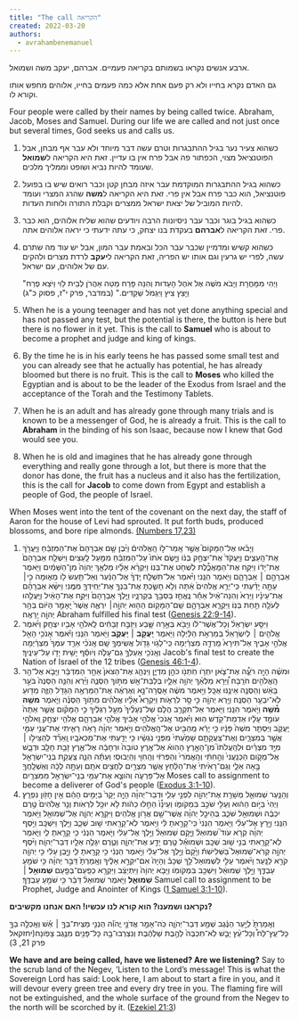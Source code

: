 ```yaml
---
title: "The call הקריאה"
created: 2022-03-20
authors: 
  - avrahambenemanuel
---
```


ארבע אנשים נקראו בשמותם בקריאה פעמיים. אברהם, יעקב משה ושמואל.

גם האדם נקרא בחייו ולא רק פעם אחת אלא כמה פעמים בחייו, אלוהים מחפש אותו וקורא לו.

Four people were called by their names by being called twice. Abraham, Jacob, Moses and Samuel. During our life we are called and not just once but several times, God seeks us and calls us.

1. כשהוא צעיר נער בגיל ההתבגרות וטרם עשה דבר מיוחד ולא עבר אף מבחן, אבל הפוטנציאל מצוי, הכפתור פה אבל פרח אין בו עדיין. זאת היא הקריאה ל**שמואל** שעומד להיות נביא ושופט וממליך מלכים.
2. כשהוא בגיל ההתבגרות המוקדמת עבר איזה מבחן קטן וכבר רואים שיש בו בפועל פוטנציאל, הוא כבר פרח אבל אין פרי. זאת היא הקריאה ל**משה** שהרג המצרי ועומד להיות המוביל של יצאת ישראל ממצרים וקבלת התורה ולוחות העדות.
3. כשהוא בגיל בוגר וכבר עבר ניסיונות הרבה ויודעים שהוא שליח אלוהים, הוא כבר פרי. זאת הקריאה ל**אברהם** בעקדת בנו יצחק, כי עתה ידעתי כי יראה אלוהים אתה.
4. כשהוא קשיש ומדמיין שכבר עבר הכל ובאמת עבר המון, אבל יש עוד מה שתרם עשה, לפרי יש גרעין וגם אותו יש הפריה, זאת הקריאה ל**יעקב** לרדת מצרים ולהקים עם של אלוהים, עם ישראל.
    
    "וַיְהִי מִמָּחֳרָת וַיָּבֹא מֹשֶׁה אֶל אֹהֶל הָעֵדוּת וְהִנֵּה פָּרַח מַטֵּה אַהֲרֹן לְבֵית לֵוִי וַיֹּצֵא פֶרַח וַיָּצֵץ צִיץ וַיִּגְמֹל שְׁקֵדִים." (במדבר, פרק י"ז, פסוק כ"ג)
    

1. When he is a young teenager and has not yet done anything special and has not passed any test, but the potential is there, the button is here but there is no flower in it yet. This is the call to **Samuel** who is about to become a prophet and judge and king of kings.
2. By the time he is in his early teens he has passed some small test and you can already see that he actually has potential, he has already bloomed but there is no fruit. This is the call to **Moses** who killed the Egyptian and is about to be the leader of the Exodus from Israel and the acceptance of the Torah and the Testimony Tablets.
3. When he is an adult and has already gone through many trials and is known to be a messenger of God, he is already a fruit. This is the call to **Abraham** in the binding of his son Isaac, because now I knew that God would see you.
4. When he is old and imagines that he has already gone through everything and really gone through a lot, but there is more that the donor has done, the fruit has a nucleus and it also has the fertilization, this is the call for **Jacob** to come down from Egypt and establish a people of God, the people of Israel.

When Moses went into the tent of the covenant on the next day, the staff of Aaron for the house of Levi had sprouted. It put forth buds, produced blossoms, and bore ripe almonds. [(Numbers 17,23)](https://www.biblegateway.com/passage/?search=Numbers+17%3A8)

1. וַיָּבֹ֗אוּ אֶל־הַמָּקוֹם֮ אֲשֶׁ֣ר אָֽמַר־ל֣וֹ הָֽאֱלֹהִים֒ וַיִּ֨בֶן שָׁ֤ם אַבְרָהָם֙ אֶת־הַמִּזְבֵּ֔חַ וַיַּֽעֲרֹ֖ךְ אֶת־הָֽעֵצִ֑ים וַיַּֽעֲקֹד֙ אֶת־יִצְחָ֣ק בְּנ֔וֹ וַיָּ֤שֶׂם אֹתוֹ֙ עַל־הַמִּזְבֵּ֔חַ מִמַּ֖עַל לָֽעֵצִֽים׃ וַיִּשְׁלַ֤ח אַבְרָהָם֙ אֶת־יָד֔וֹ וַיִּקַּ֖ח אֶת־הַמַּֽאֲכֶ֑֯לֶת לִשְׁחֹ֖ט אֶת־בְּנֽוֹ׃ וַיִּקְרָ֨א אֵלָ֜יו מַלְאַ֤ךְ יְהוָֹה֙ מִן־הַשָּׁמַ֔יִם וַיֹּ֖אמֶר אַבְרָהָ֣ם ׀ אַבְרָהָ֑ם וַיֹּ֖אמֶר הִנֵּֽנִי׃ וַיֹּ֗אמֶר אַל־תִּשְׁלַ֤ח יָֽדְךָ֨ אֶל־הַנַּ֔עַר וְאַל־תַּ֥עַשׂ ל֖וֹ מְא֑וּמָה כִּ֣י׀ עַתָּ֣ה יָדַ֗עְתִּי כִּֽי־יְרֵ֤א אֱלֹהִים֙ אַ֔תָּה וְלֹ֥א חָשַׂ֛כְתָּ אֶת־בִּנְךָ֥ אֶת־יְחִֽידְךָ֖ מִמֶּֽנִּי׃ וַיִּשָּׂ֨א אַבְרָהָ֜ם אֶת־עֵינָ֗יו וַיַּרְא֙ וְהִנֵּה־אַ֔יִל אַחַ֕ר נֶֽאֱחַ֥ז בַּסְּבַ֖ךְ בְּקַרְנָ֑יו וַיֵּ֤לֶךְ אַבְרָהָם֙ וַיִּקַּ֣ח אֶת־הָאַ֔יִל וַיַּֽעֲלֵ֥הוּ לְעֹלָ֖ה תַּ֥חַת בְּנֽוֹ׃ וַיִּקְרָ֧א אַבְרָהָ֛ם שֵֽׁם־הַמָּק֥וֹם הַה֖וּא יְהוָֹ֣ה׀ יִרְאֶ֑ה אֲשֶׁר֙ יֵֽאָמֵ֣ר הַיּ֔וֹם בְּהַ֥ר יְהוָֹ֖ה יֵֽרָאֶֽה׃ Abraham fulfilled his final test ([Genesis 22:9-14](https://biblia.com/bible/nasb95/Gen%2022.9%E2%80%9314)).
2. וַיִּסַּ֤ע יִשְׂרָאֵל֨ וְכָל־אֲשֶׁר־לֹ֔ו וַיָּבֹ֖א בְּאֵ֣רָה שָּׁ֑בַע וַיִּזְבַּ֣ח זְבָחִ֔ים לֵֽאלֹהֵ֖י אָבִ֥יו יִצְחָֽק׃ וַיֹּ֨אמֶר אֱלֹהִ֤ים ׀ לְיִשְׂרָאֵל֨ בְּמַרְאֹ֣ת הַלַּ֔יְלָה וַיֹּ֖אמֶר **יַֽעֲקֹ֣ב ׀ יַֽעֲקֹ֑ב** וַיֹּ֖אמֶר הִנֵּֽנִי׃ וַיֹּ֕אמֶר אָנֹכִ֥י הָאֵ֖ל אֱלֹהֵ֣י אָבִ֑יךָ אַל־תִּירָא֙ מֵֽרְדָ֣ה מִצְרַ֔יְמָה כִּֽי־לְגֹ֥וי גָּדֹ֖ול אֲשִֽׂימְךָ֥ שָֽׁם׃ אָֽנֹכִ֗י אֵרֵ֤ד עִמְּךָ֙ מִצְרַ֔יְמָה וְאָֽנֹכִ֖י אַֽעַלְךָ֣ גַם־עָלֹ֑ה וְיֹוסֵ֕ף יָשִׁ֥ית יָדֹ֖ו עַל־עֵינֶֽיךָ׃ Jacob's final test to create the Nation of Israel of the 12 tribes ([Genesis 46:1-4](https://biblia.com/bible/nasb95/Gen%2046.1%E2%80%934)).
3. וּמשֶׁ֗ה הָיָ֥ה רֹעֶ֛֯ה אֶת־צֹ֛אן יִתְרֹ֥ו חֹֽתְנֹ֖ו כֹּהֵ֣ן מִדְיָ֑ן וַיִּנְהַ֤ג אֶת־הַצֹּאן֙ אַחַ֣ר הַמִּדְבָּ֔ר וַיָּבֹ֛א אֶל־הַ֥ר הָֽאֱלֹהִ֖ים חֹרֵֽבָה׃ וַ֠יֵּרָא מַלְאַ֨ךְ יְהֹוָ֥ה אֵלָ֛יו בְּלַבַּת־אֵ֖שׁ מִתֹּ֣וךְ הַסְּנֶ֑ה וַיַּ֗רְא וְהִנֵּ֤ה הַסְּנֶה֙ בֹּעֵ֣ר בָּאֵ֔שׁ וְהַסְּנֶ֖ה אֵינֶ֥נּוּ אֻכָּֽל׃ וַיֹּ֣אמֶר משֶׁ֔ה אָסֻֽרָה־נָּ֣א וְאֶרְאֶ֔ה אֶת־הַמַּרְאֶ֥ה הַגָּדֹ֖ל הַזֶּ֑ה מַדּ֖וּעַ לֹֽא־יִבְעַ֥ר הַסְּנֶֽה׃ וַיַּ֥רְא יְהוָֹ֖ה כִּ֣י סָ֣ר לִרְאֹ֑ות וַיִּקְרָא֩ אֵלָ֨יו אֱלֹהִ֜ים מִתֹּ֣וךְ הַסְּנֶ֗ה וַיֹּ֛אמֶר **משֶׁ֥ה מ֯שֶׁ֖ה** וַיֹּ֥אמֶר הִנֵּֽנִי׃ וַיֹּ֖אמֶר אַל־תִּקְרַ֣ב הֲלֹ֑ם שַׁל־נְעָלֶ֨יךָ֙ מֵעַ֣ל רַגְלֶ֔יךָ כִּ֣י הַמָּקֹ֗ום אֲשֶׁ֤ר אַתָּה֙ עֹומֵ֣ד עָלָ֔יו אַדְמַת־קֹ֖דֶשׁ הֽוּא׃ וַיֹּ֗אמֶר אָֽנֹכִי֙ אֱלֹהֵ֣י אָבִ֔יךָ אֱלֹהֵ֧י אַבְרָהָ֛ם אֱלֹהֵ֥י יִצְחָ֖ק וֵֽאלֹהֵ֣י יַֽעֲקֹ֑ב וַיַּסְתֵּ֤ר משֶׁה֙ פָּנָ֔יו כִּ֣י יָרֵ֔א מֵֽהַבִּ֖יט אֶל־הָֽאֱלֹהִֽים׃ וַיֹּ֣אמֶר יְהוָֹ֔ה רָאֹ֥ה רָאִ֛יתִי אֶת־עֳנִ֥י עַמִּ֖י אֲשֶׁ֣ר בְּמִצְרָ֑יִם וְאֶת־צַֽעֲקָתָ֤ם שָׁמַ֙עְתִּי֙ מִפְּנֵ֣י נֹֽגְשָׂ֔יו כִּ֥י יָדַ֖עְתִּי אֶת־מַכְאֹבָֽיו׃ וָֽאֵרֵ֞ד לְהַצִּילֹ֣ו ׀ מִיַּ֣ד מִצְרַ֗יִם וּלְהַֽעֲלֹתֹו֮ מִן־הָאָ֣רֶץ הַהִוא֒ אֶל־אֶ֤רֶץ טֹובָה֙ וּרְחָבָ֔ה אֶל־אֶ֛רֶץ זָבַ֥ת חָלָ֖ב וּדְבָ֑שׁ אֶל־מְקֹ֤ום הַכְּנַֽעֲנִי֙ וְהַ֣חִתִּ֔י וְהָֽאֱמֹרִי֙ וְהַפְּרִזִּ֔י וְהַֽחִוִּ֖י וְהַיְבוּסִֽי׃ וְעַתָּ֕ה הִנֵּ֛ה צַֽעֲקַ֥ת בְּנֵֽי־יִשְׂרָאֵ֖ל בָּ֣אָה אֵלָ֑י וְגַם־רָאִ֙יתִי֙ אֶת־הַלַּ֔חַץ אֲשֶׁ֥ר מִצְרַ֖יִם לֹֽחֲצִ֥ים אֹתָֽם׃ וְעַתָּ֣ה לְכָ֔ה וְאֶשְׁלָֽחֲךָ֖ אֶל־פַּרְעֹ֑ה וְהֹוצֵ֛א אֶת־עַמִּ֥י בְנֵֽי־יִשְׂרָאֵ֖ל מִמִּצְרָֽיִם׃ Moses call to assignment to become a deliverer of God's people ([Exodus 3:1-10](https://biblia.com/bible/nasb95/Exod%203.1%E2%80%9310)).
4. וְהַנַּ֧עַר שְׁמוּאֵ֛ל מְשָׁרֵ֥ת אֶת־יְהוָֹ֖ה לִפְנֵ֣י עֵלִ֑י וּדְבַר־יְהוָֹ֗ה הָיָ֤ה יָקָר֙ בַּיָּמִ֣ים הָהֵ֔ם אֵ֥ין חָזֹ֖ון נִפְרָֽץ׃ וַיְהִי֙ בַּיֹּ֣ום הַה֔וּא וְעֵלִ֖י שֹׁכֵ֣ב בִּמְקֹומֹ֑ו וְעֵינָ֯ו֙ הֵחֵ֣לּוּ כֵהֹ֔ות לֹ֥א יוּכַ֖ל לִרְאֹֽות׃ וְנֵ֤ר אֱלֹהִים֙ טֶ֣רֶם יִכְבֶּ֔ה וּשְׁמוּאֵ֖ל שֹׁכֵ֑ב בְּהֵיכַ֣ל יְהוָֹ֔ה אֲשֶׁר־שָׁ֖ם אֲרֹ֥ון אֱלֹהִֽים׃ וַיִּקְרָ֧א יְהוָֹ֛ה אֶל־שְׁמוּאֵ֖ל וַיֹּ֥אמֶר הִנֵּֽנִי׃ וַיָּ֣רָץ אֶל־עֵלִ֗י וַיֹּ֤אמֶר הִֽנְנִי֙ כִּֽי־קָרָ֣אתָ לִּ֔י וַיֹּ֥אמֶר לֹֽא־קָרָ֖אתִי שׁ֣וּב שְׁכָ֑ב וַיֵּ֖לֶךְ וַיִּשְׁכָּֽב׃ וַיֹּ֣סֶף יְהוָֹ֗ה קְרֹ֣א עֹוד֮ שְׁמוּאֵל֒ וַיָּ֤קָם שְׁמוּאֵל֨ וַיֵּ֣לֶךְ אֶל־עֵלִ֔י וַיֹּ֣אמֶר הִֽנְנִ֔י כִּ֥י קָרָ֖אתָ לִ֑י וַיֹּ֛אמֶר לֹֽא־קָרָ֥אתִי בְנִ֖י שׁ֥וּב שְׁכָֽב׃ וּשְׁמוּאֵ֕ל טֶ֖רֶם יָדַ֣ע אֶת־יְהוָֹ֑ה וְטֶ֛רֶם יִגָּלֶ֥ה אֵלָ֖יו דְּבַר־יְהוָֹֽה׃ וַיֹּ֨סֶף יְהוָֹ֣ה קְרֹֽא־שְׁמוּאֵל֮ בַּשְּׁלִישִׁת֒ וַיָּ֙קָם֙ וַיֵּ֣לֶךְ אֶל־עֵלִ֔י וַיֹּ֣אמֶר הִֽנְנִ֔י כִּ֥י קָרָ֖אתָ לִ֑י וַיָּ֣בֶן עֵלִ֔י כִּ֥י יְהוָֹ֖ה קֹרֵ֥א לַנָּֽעַר׃ וַיֹּ֨אמֶר עֵלִ֣י לִשְׁמוּאֵל֮ לֵ֣ךְ שְׁכָב֒ וְהָיָה֙ אִם־יִקְרָ֣א אֵלֶ֔יךָ וְאָֽמַרְתָּ֙ דַּבֵּ֣ר יְהוָֹ֔ה כִּ֥י שֹׁמֵ֖עַ עַבְדֶּ֑ךָ וַיֵּ֣לֶךְ שְׁמוּאֵ֔ל וַיִּשְׁכַּ֖ב בִּמְקֹומֹֽו׃ וַיָּבֹ֤א יְהוָֹה֙ וַיִּתְיַצַּ֔ב וַיִּקְרָ֥א כְפַֽעַם־בְּפַ֖עַם **שְׁמוּאֵ֣ל ׀ שְׁמוּאֵ֑ל** וַיֹּ֤אמֶר שְׁמוּאֵל֨ דַּבֵּ֔ר כִּ֥י שֹׁמֵ֖עַ עַבְדֶּֽךָ׃ Samuel call to assignment to be Prophet, Judge and Anointer of Kings ([1 Samuel 3:1-10](https://biblia.com/bible/nasb95/1%20Sam%203.1%E2%80%9310)).
    

**נקראנו ושמענו? הוא קורא לנו עכשיו! האם אנחנו מקשיבים?**

וְאָֽמַרְתָּ֙ לְיַ֣עַר הַנֶּ֔גֶב שְׁמַ֖ע דְּבַר־יְהֹוָ֑ה כֹּֽה־אָמַ֣ר אֲדֹנָ֣י יֱהֹוִ֡ה הִֽנְנִ֣י מַצִּֽית־בְּךָ֣ ׀ אֵ֡שׁ וְאָֽכְלָ֣ה בְךָ֣ כָל־עֵֽץ־לַח֩ וְכָל־עֵ֨ץ יָבֵ֤שׁ לֹֽא־תִכְבֶּה֙ לַהֶ֣בֶת שַׁלְהֶ֔בֶת וְנִצְרְבוּ־בָ֥הּ כָּל־פָּנִ֖ים מִנֶּ֥גֶב צָפֹֽונָה׃(יחזקאל פרק 21, 3)

**We have and are being called, have we listened? Are we listening?** Say to the scrub land of the Negev, ‘Listen to the Lord’s message! This is what the Sovereign Lord has said: Look here, I am about to start a fire in you, and it will devour every green tree and every dry tree in you. The flaming fire will not be extinguished, and the whole surface of the ground from the Negev to the north will be scorched by it. ([Ezekiel 21:3](https://www.biblegateway.com/passage/?search=Ezekiel+20%3A47))
